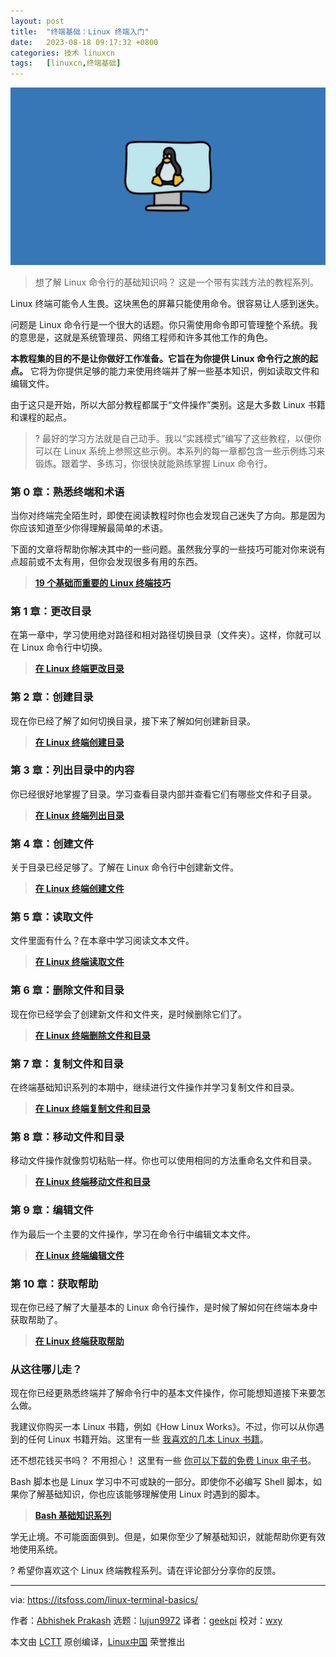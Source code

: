 ```yaml
---
layout: post
title:	"终端基础：Linux 终端入门"
date:	2023-08-18 09:17:32 +0800 
categories:	技术 linuxcn 
tags:	[linuxcn,终端基础]
---
```



![](/Asserts/Images/album/202308/18/091651g2hm56ps68k65bhc.jpg)



> 
> 想了解 Linux 命令行的基础知识吗？ 这是一个带有实践方法的教程系列。
> 
> 
> 


Linux 终端可能令人生畏。这块黑色的屏幕只能使用命令。很容易让人感到迷失。


问题是 Linux 命令行是一个很大的话题。你只需使用命令即可管理整个系统。我的意思是，这就是系统管理员、网络工程师和许多其他工作的角色。


**本教程集的目的不是让你做好工作准备。它旨在为你提供 Linux 命令行之旅的起点。** 它将为你提供足够的能力来使用终端并了解一些基本知识，例如读取文件和编辑文件。


由于这只是开始，所以大部分教程都属于“文件操作”类别。这是大多数 Linux 书籍和课程的起点。



> 
> ? 最好的学习方法就是自己动手。我以“实践模式”编写了这些教程，以便你可以在 Linux 系统上参照这些示例。本系列的每一章都包含一些示例练习来锻炼。跟着学、多练习，你很快就能熟练掌握 Linux 命令行。
> 
> 
> 


### 第 0 章：熟悉终端和术语


当你对终端完全陌生时，即使在阅读教程时你也会发现自己迷失了方向。那是因为你应该知道至少你得理解最简单的术语。


下面的文章将帮助你解决其中的一些问题。虽然我分享的一些技巧可能对你来说有点超前或不太有用，但你会发现很多有用的东西。



> 
> **[19 个基础而重要的 Linux 终端技巧](https://itsfoss.com/basic-terminal-tips-ubuntu/)**
> 
> 
> 


### 第 1 章：更改目录


在第一章中，学习使用绝对路径和相对路径切换目录（文件夹）。这样，你就可以在 Linux 命令行中切换。



> 
> **[在 Linux 终端更改目录](https://itsfoss.com/change-directories/)**
> 
> 
> 


### 第 2 章：创建目录


现在你已经了解了如何切换目录，接下来了解如何创建新目录。



> 
> **[在 Linux 终端创建目录](/article-15595-1.html)**
> 
> 
> 


### 第 3 章：列出目录中的内容


你已经很好地掌握了目录。学习查看目录内部并查看它们有哪些文件和子目录。



> 
> **[在 Linux 终端列出目录](https://itsfoss.com/list-directory-content/)**
> 
> 
> 


### 第 4 章：创建文件


关于目录已经足够了。了解在 Linux 命令行中创建新文件。



> 
> **[在 Linux 终端创建文件](/article-15643-1.html)**
> 
> 
> 


### 第 5 章：读取文件


文件里面有什么？在本章中学习阅读文本文件。



> 
> **[在 Linux 终端读取文件](https://itsfoss.com/view-file-contents/)**
> 
> 
> 


### 第 6 章：删除文件和目录


现在你已经学会了创建新文件和文件夹，是时候删除它们了。



> 
> **[在 Linux 终端删除文件和目录](/article-15809-1.html)**
> 
> 
> 


### 第 7 章：复制文件和目录


在终端基础知识系列的本期中，继续进行文件操作并学习复制文件和目录。



> 
> **[在 Linux 终端复制文件和目录](/article-16053-1.html)**
> 
> 
> 


### 第 8 章：移动文件和目录


移动文件操作就像剪切粘贴一样。你也可以使用相同的方法重命名文件和目录。



> 
> **[在 Linux 终端移动文件和目录](https://itsfoss.com/move-files-linux/)**
> 
> 
> 


### 第 9 章：编辑文件


作为最后一个主要的文件操作，学习在命令行中编辑文本文件。



> 
> **[在 Linux 终端编辑文件](https://itsfoss.com/edit-files-linux/)**
> 
> 
> 


### 第 10 章：获取帮助


现在你已经了解了大量基本的 Linux 命令行操作，是时候了解如何在终端本身中获取帮助了。



> 
> **[在 Linux 终端获取帮助](https://itsfoss.com/linux-command-help/)**
> 
> 
> 


### 从这往哪儿走？


现在你已经更熟悉终端并了解命令行中的基本文件操作，你可能想知道接下来要怎么做。


我建议你购买一本 Linux 书籍，例如《How Linux Works》。不过，你可以从你遇到的任何 Linux 书籍开始。这里有一些 [我喜欢的几本 Linux 书籍](https://itsfoss.com/best-linux-books/)。


还不想花钱买书吗？ 不用担心！ 这里有一些 [你可以下载的免费 Linux 电子书](https://itsfoss.com/learn-linux-for-free/)。


Bash 脚本也是 Linux 学习中不可或缺的一部分。即使你不必编写 Shell 脚本，如果你了解基础知识，你也应该能够理解使用 Linux 时遇到的脚本。



> 
> **[Bash 基础知识系列](https://itsfoss.com/tag/bash-basics/)**
> 
> 
> 


学无止境。不可能面面俱到。但是，如果你至少了解基础知识，就能帮助你更有效地使用系统。


? 希望你喜欢这个 Linux 终端教程系列。请在评论部分分享你的反馈。




---


via: <https://itsfoss.com/linux-terminal-basics/>


作者：[Abhishek Prakash](https://itsfoss.com/author/abhishek/) 选题：[lujun9972](https://github.com/lujun9972) 译者：[geekpi](https://github.com/geekpi) 校对：[wxy](https://github.com/wxy)


本文由 [LCTT](https://github.com/LCTT/TranslateProject) 原创编译，[Linux中国](https://linux.cn/) 荣誉推出

